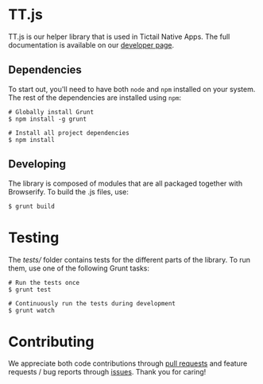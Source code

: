 # TT.js


TT.js is our helper library that is used in Tictail Native Apps. The full documentation is available on our [developer page](https://tictail.com/developers/tt-js/). 

## Dependencies

To start out, you'll need to have both `node` and `npm` installed on your system. The rest of the dependencies are installed using `npm`:

```
# Globally install Grunt
$ npm install -g grunt

# Install all project dependencies
$ npm install
```

## Developing

The library is composed of modules that are all packaged together with Browserify. To build the .js files, use:

```
$ grunt build
```

# Testing

The *tests/* folder contains tests for the different parts of the library. To run them, use one of the following Grunt tasks:

```
# Run the tests once
$ grunt test

# Continuously run the tests during development
$ grunt watch
```

# Contributing

We appreciate both code contributions through [pull requests](https://github.com/tictail/tt.js/pulls) and feature requests / bug reports through [issues](https://github.com/tictail/tt.js/issues). Thank you for caring! 

